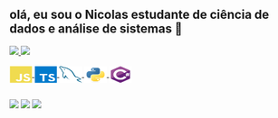 ## olá, eu sou o Nicolas estudante de ciência de dados e análise de sistemas 🦈

<div>
<a href="https://github.com/prkzio">
<img height="180em" src="https://github-readme-stats.vercel.app/api?username=prkzio&show_icons=true&theme=react&include_all_commits&layout=compact&count_private=true">
<img height="180em" src="https://github-readme-stats.vercel.app/api/top-langs/?username=prkzio&layout=compact&card_width=16&theme=react"> 
</div>

<div style="display: inline_block"><br>
<img align="center" alt="Nicolas-Js" height="30" width="40" src="https://raw.githubusercontent.com/devicons/devicon/master/icons/javascript/javascript-plain.svg">
<img align="center" alt="Nicolas-Ts" height="30" width="40" src="https://raw.githubusercontent.com/devicons/devicon/master/icons/typescript/typescript-plain.svg">
<img align="center" alt="Rafa-SQL" height="30" width="40" src="https://raw.githubusercontent.com/devicons/devicon/master/icons/mysql/mysql-original.svg">
<img align="center" alt="Nicolas-Python" height="30" width="40" src="https://raw.githubusercontent.com/devicons/devicon/master/icons/python/python-original.svg">
<img align="center" alt="Nicolas-Csharp" height="30" width="40" src="https://raw.githubusercontent.com/devicons/devicon/master/icons/csharp/csharp-original.svg">
</div>

##

<div>
<a href="https://x.com/ssweetina" target="_blank"><img src="https://img.shields.io/badge/Twitter-1DA1F2?style=for-the-badge&logo=x&logoColor=white" target="_blank"></a> 
<a href = "mailto:nicolasdelucca.work@gmail.com"><img src="https://img.shields.io/badge/-Gmail-%23333?style=for-the-badge&logo=gmail&logoColor=white" target="_blank"></a>
<a href="https://www.linkedin.com/in/nicolas-de-lucca" target="_blank"><img src="https://img.shields.io/badge/-LinkedIn-%230077B5?style=for-the-badge&logo=linkedin&logoColor=white" target="_blank"></a> 
</div>

